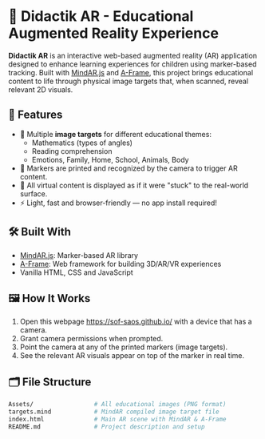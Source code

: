 # 📱 Didactik AR - Educational Augmented Reality Experience

**Didactik AR** is an interactive web-based augmented reality (AR) application designed to enhance learning experiences for children using marker-based tracking. Built with [MindAR.js](https://hiukim.github.io/mind-ar-js-doc/) and [A-Frame](https://aframe.io/), this project brings educational content to life through physical image targets that, when scanned, reveal relevant 2D visuals.

## 🧠 Features

- 🎯 Multiple **image targets** for different educational themes:
  - Mathematics (types of angles)
  - Reading comprehension
  - Emotions, Family, Home, School, Animals, Body
- 📄 Markers are printed and recognized by the camera to trigger AR content.
- 📐 All virtual content is displayed as if it were "stuck" to the real-world surface.
- ⚡ Light, fast and browser-friendly — no app install required!

## 🛠️ Built With

- [MindAR.js](https://github.com/MindAR-js/): Marker-based AR library
- [A-Frame](https://aframe.io/): Web framework for building 3D/AR/VR experiences
- Vanilla HTML, CSS and JavaScript

## 🖼️ How It Works

1. Open this webpage https://sof-saos.github.io/ with a device that has a camera. 
2. Grant camera permissions when prompted.
3. Point the camera at any of the printed markers (image targets).
4. See the relevant AR visuals appear on top of the marker in real time.

## 🗂️ File Structure

```bash
Assets/                 # All educational images (PNG format)
targets.mind            # MindAR compiled image target file
index.html              # Main AR scene with MindAR & A-Frame
README.md               # Project description and setup
